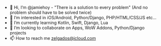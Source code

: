 - 👋 Hi, I’m @jamiehoy - "There is a solution to every problem" (And no problem should have to be solved twice)
- 👀 I’m interested in iOS/Android, Python/Django, PHP/HTML/CSS/JS etc...
- 🌱 I’m currently learning Kotlin, Swift, Django, Lua
- 💞️ I’m looking to collaborate on Apps, WoW Addons, Python/Django projects
- 📫 How to reach me zelgados@icloud.com

<!---
jamiehoy/jamiehoy is a ✨ special ✨ repository because its `README.md` (this file) appears on your GitHub profile.
You can click the Preview link to take a look at your changes.
--->
